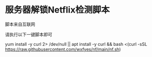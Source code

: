 # 服务器解锁Netflix检测脚本
脚本来自互联网

请执行以下一键脚本即可

yum install -y curl 2> /dev/null || apt install -y curl
&& bash <(curl -sSL https://raw.githubusercontent.com/wxfyes/nf/main/nf.sh)
